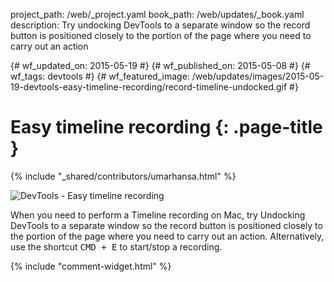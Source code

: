 project_path: /web/_project.yaml
book_path: /web/updates/_book.yaml
description: Try undocking DevTools to a separate window so the record button is positioned closely to the portion of the page where you need to carry out an action

{# wf_updated_on: 2015-05-19 #}
{# wf_published_on: 2015-05-08 #}
{# wf_tags: devtools #}
{# wf_featured_image: /web/updates/images/2015-05-19-devtools-easy-timeline-recording/record-timeline-undocked.gif #}

# Easy timeline recording {: .page-title }

{% include "_shared/contributors/umarhansa.html" %}


<img src="/web/updates/images/2015-05-19-devtools-easy-timeline-recording/record-timeline-undocked.gif" alt="DevTools - Easy timeline recording">

When you need to perform a Timeline recording on Mac, try Undocking DevTools to a separate window so the record button is positioned closely to the portion of the page where you need to carry out an action. Alternatively, use the shortcut <kbd class="kbd">CMD + E</kbd> to start/stop a recording.


{% include "comment-widget.html" %}

